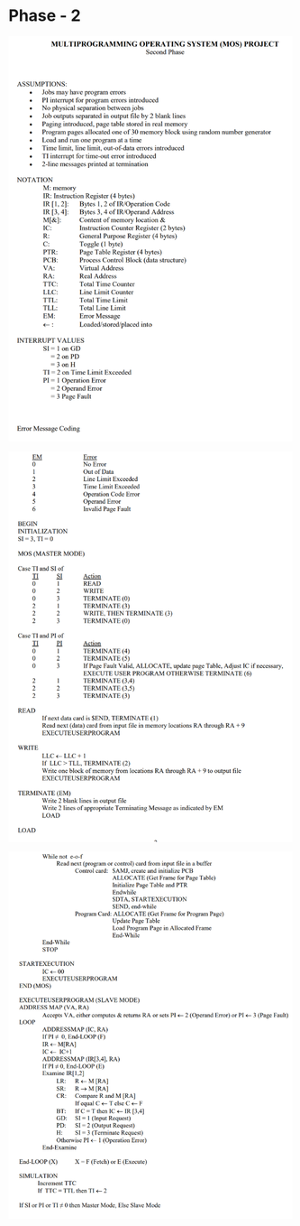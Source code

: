 # Phase - 2

<p align="center">
  <img src="./Images/1.png" alt="Image 1">
</p>
<p align="center">
  <img src="./Images/2.png" alt="Image 2">
</p>
<p align="center">
  <img src="./Images/3.png" alt="Image 3">
</p>